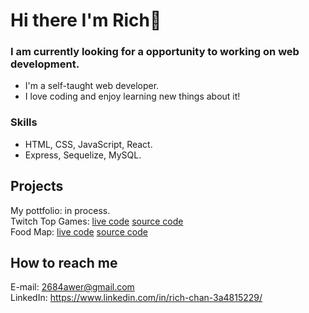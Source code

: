 # Hi there I'm Rich👋
### I am currently looking for a opportunity to working on web development.  
* I'm a self-taught web developer. 
* I love coding and enjoy learning new things about it!

### Skills
* HTML, CSS, JavaScript, React.
* Express, Sequelize, MySQL.

## Projects
My pottfolio: in process.  
Twitch Top Games: [live code]( https://rich2020s.github.io/twitch-top-games/public/) [source code](https://github.com/rich2020s/twitch-top-games)  
Food Map: [live code](https://api.outshaker.tw/#/home) [source code](https://github.com/chachachater/foodmap)  
  
## How to reach me
E-mail: 2684awer@gmail.com  
LinkedIn: https://www.linkedin.com/in/rich-chan-3a4815229/  
  
<!--
**rich2020s/rich2020s** is a ✨ _special_ ✨ repository because its `README.md` (this file) appears on your GitHub profile.  

Here are some ideas to get you started:

- 🔭 I’m currently working on ...
- 🌱 I’m currently learning ...
- 👯 I’m looking to collaborate on ...
- 🤔 I’m looking for help with ...
- 💬 Ask me about ...
- 📫 How to reach me: ...
- 😄 Pronouns: ...
- ⚡ Fun fact: ...
-->
